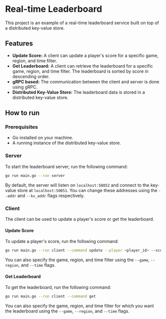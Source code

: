 # Real-time Leaderboard

This project is an example of a real-time leaderboard service built on top of a distributed key-value store.

## Features

- **Update Score:** A client can update a player's score for a specific game, region, and time filter.
- **Get Leaderboard:** A client can retrieve the leaderboard for a specific game, region, and time filter. The leaderboard is sorted by score in descending order.
- **gRPC based:** The communication between the client and server is done using gRPC.
- **Distributed Key-Value Store:** The leaderboard data is stored in a distributed key-value store.

## How to run

### Prerequisites

- Go installed on your machine.
- A running instance of the distributed key-value store.

### Server

To start the leaderboard server, run the following command:

```bash
go run main.go --run server
```

By default, the server will listen on `localhost:50052` and connect to the key-value store at `localhost:50051`. You can change these addresses using the `--addr` and `--kv_addr` flags respectively.

### Client

The client can be used to update a player's score or get the leaderboard.

#### Update Score

To update a player's score, run the following command:

```bash
go run main.go --run client --command update --player <player_id> --score <score>
```

You can also specify the game, region, and time filter using the `--game`, `--region`, and `--time` flags.

#### Get Leaderboard

To get the leaderboard, run the following command:

```bash
go run main.go --run client --command get
```

You can also specify the game, region, and time filter for which you want the leaderboard using the `--game`, `--region`, and `--time` flags.
